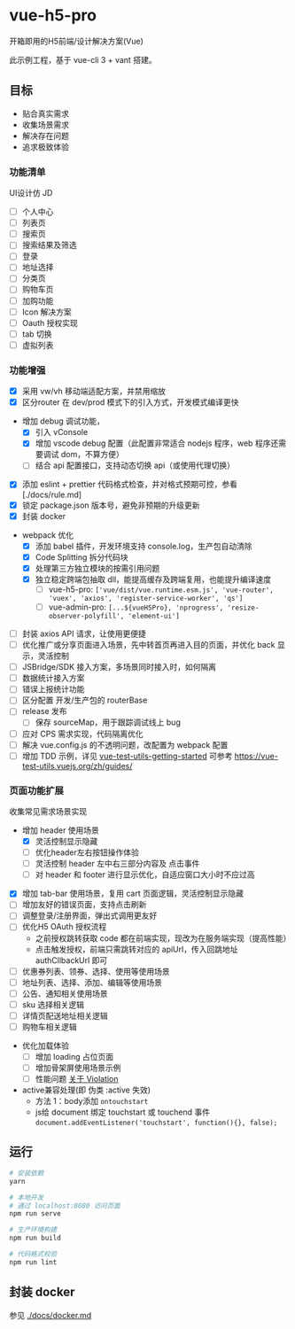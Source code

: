 # vue-h5-pro

开箱即用的H5前端/设计解决方案(Vue)

此示例工程，基于 vue-cli 3 + vant 搭建。

## 目标

- 贴合真实需求
- 收集场景需求
- 解决存在问题
- 追求极致体验

### 功能清单

UI设计仿 JD

- [ ] 个人中心
- [ ] 列表页
- [ ] 搜索页
- [ ] 搜索结果及筛选
- [ ] 登录
- [ ] 地址选择
- [ ] 分类页
- [ ] 购物车页
- [ ] 加购功能
- [ ] Icon 解决方案
- [ ] Oauth 授权实现
- [ ] tab 切换
- [ ] 虚拟列表

### 功能增强

- [x] 采用 vw/vh 移动端适配方案，并禁用缩放
- [x] 区分router 在 dev/prod 模式下的引入方式，开发模式编译更快
- 增加 debug 调试功能，
  - [x] 引入 vConsole
  - [x] 增加 vscode debug 配置（此配置非常适合 nodejs 程序，web 程序还需要调试 dom，不算方便）
  - [ ] 结合 api 配置接口，支持动态切换 api（或使用代理切换）
- [x] 添加 eslint + prettier 代码格式检查，并对格式预期可控，参看[./docs/rule.md]
- [x] 锁定 package.json 版本号，避免非预期的升级更新
- [x] 封装 docker
- webpack 优化
  - [x] 添加 babel 插件，开发环境支持 console.log，生产包自动清除
  - [x] Code Splitting 拆分代码块
  - [x] 处理第三方独立模块的按需引用问题
  - [x] 独立稳定跨端包抽取 dll，能提高缓存及跨端复用，也能提升编译速度
    - [ ] vue-h5-pro: `['vue/dist/vue.runtime.esm.js', 'vue-router', 'vuex', 'axios', 'register-service-worker', 'qs']`
    - [ ] vue-admin-pro: `[...${vueH5Pro}, 'nprogress', 'resize-observer-polyfill', 'element-ui']`
- [ ] 封装 axios API 请求，让使用更便捷
- [ ] 优化推广或分享页面进入场景，先中转首页再进入目的页面，并优化 back 显示，灵活控制
- [ ] JSBridge/SDK 接入方案，多场景同时接入时，如何隔离
- [ ] 数据统计接入方案
- [ ] 错误上报统计功能
- [ ] 区分配置 开发/生产包的 routerBase
- [ ] release 发布
  - [ ] 保存 sourceMap，用于跟踪调试线上 bug
- [ ] 应对 CPS 需求实现，代码隔离优化
- [ ] 解决 vue.config.js 的不透明问题，改配置为 webpack 配置
- [ ] 增加 TDD 示例，详见 [vue-test-utils-getting-started](https://github.com/dwdjs/vue-test-utils-getting-started) 可参考 https://vue-test-utils.vuejs.org/zh/guides/

### 页面功能扩展

收集常见需求场景实现

- 增加 header 使用场景
  - [x] 灵活控制显示隐藏
  - [ ] 优化header左右按钮操作体验
  - [ ] 灵活控制 header 左中右三部分内容及 点击事件
  - [ ] 对 header 和 footer 进行显示优化，自适应窗口大小时不应过高
- [x] 增加 tab-bar 使用场景，复用 cart 页面逻辑，灵活控制显示隐藏
- [ ] 增加友好的错误页面，支持点击刷新
- [ ] 调整登录/注册界面，弹出式调用更友好
- [ ] 优化H5 OAuth 授权流程
  - 之前授权跳转获取 code 都在前端实现，现改为在服务端实现（提高性能）
  - 点击触发授权，前端只需跳转对应的 apiUrl，传入回跳地址 authCllbackUrl 即可
- [ ] 优惠券列表、领券、选择、使用等使用场景
- [ ] 地址列表、选择、添加、编辑等使用场景
- [ ] 公告、通知相关使用场景
- [ ] sku 选择相关逻辑
- [ ] 详情页配送地址相关逻辑
- [ ] 购物车相关逻辑
- 优化加载体验
  - [ ] 增加 loading 占位页面
  - [ ] 增加骨架屏使用场景示例
  - [ ] 性能问题 [关于 Violation](https://stackoverflow.com/questions/41218507/violation-long-running-javascript-task-took-xx-ms)
- active兼容处理(即 伪类 :active 失效)
  - 方法 1：body添加 `ontouchstart`
  - js给 document 绑定 touchstart 或 touchend 事件 `document.addEventListener('touchstart', function(){}, false);`

## 运行

``` bash
# 安装依赖
yarn

# 本地开发
# 通过 localhost:8080 访问页面
npm run serve

# 生产环境构建
npm run build

# 代码格式校验
npm run lint
```

## 封装 docker

参见 [./docs/docker.md](./docs/docker.md)
